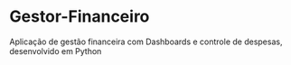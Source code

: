 # Gestor-Financeiro
Aplicação de gestão financeira com Dashboards e controle de despesas, desenvolvido em Python
